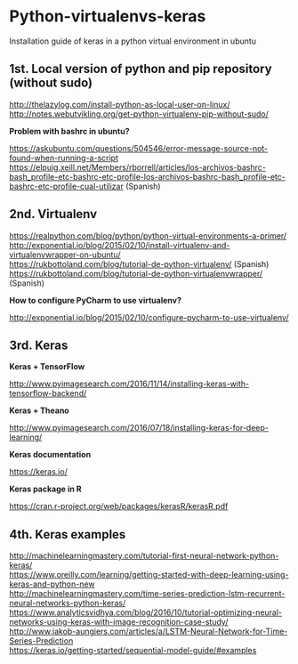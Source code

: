 # Python-virtualenvs-keras
Installation guide of keras in a python virtual environment in ubuntu

## 1st. Local version of python and pip repository (without sudo)
 
http://thelazylog.com/install-python-as-local-user-on-linux/ <br>
http://notes.webutvikling.org/get-python-virtualenv-pip-without-sudo/ <br>

**Problem with bashrc in ubuntu?**

https://askubuntu.com/questions/504546/error-message-source-not-found-when-running-a-script <br>
https://elpuig.xeill.net/Members/rborrell/articles/los-archivos-bashrc-bash_profile-etc-bashrc-etc-profile-los-archivos-bashrc-bash_profile-etc-bashrc-etc-profile-cual-utilizar (Spanish) <br>

## 2nd. Virtualenv

https://realpython.com/blog/python/python-virtual-environments-a-primer/ <br>
http://exponential.io/blog/2015/02/10/install-virtualenv-and-virtualenvwrapper-on-ubuntu/ <br>
https://rukbottoland.com/blog/tutorial-de-python-virtualenv/ (Spanish) <br>
https://rukbottoland.com/blog/tutorial-de-python-virtualenvwrapper/ (Spanish) <br>

**How to configure PyCharm to use virtualenv?**

http://exponential.io/blog/2015/02/10/configure-pycharm-to-use-virtualenv/ <br>

## 3rd. Keras

**Keras + TensorFlow**

http://www.pyimagesearch.com/2016/11/14/installing-keras-with-tensorflow-backend/

**Keras + Theano**

http://www.pyimagesearch.com/2016/07/18/installing-keras-for-deep-learning/
    
**Keras documentation**

https://keras.io/

**Keras package in R**

https://cran.r-project.org/web/packages/kerasR/kerasR.pdf

## 4th. Keras examples

http://machinelearningmastery.com/tutorial-first-neural-network-python-keras/ <br>
https://www.oreilly.com/learning/getting-started-with-deep-learning-using-keras-and-python-new <br>
http://machinelearningmastery.com/time-series-prediction-lstm-recurrent-neural-networks-python-keras/ <br>
https://www.analyticsvidhya.com/blog/2016/10/tutorial-optimizing-neural-networks-using-keras-with-image-recognition-case-study/ <br>
http://www.jakob-aungiers.com/articles/a/LSTM-Neural-Network-for-Time-Series-Prediction <br>
https://keras.io/getting-started/sequential-model-guide/#examples <br>


